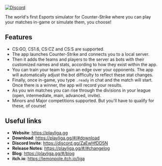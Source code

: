 [![Discord](https://img.shields.io/discord/1296858234853789826?style=for-the-badge&label=Join%20the%20Discord%20Server&link=https%3A%2F%2Fdiscord.gg%2FZaEwHfDD5N)](https://discord.gg/ZaEwHfDD5N)

The world's first Esports simulator for Counter-Strike where you can play your matches in-game or simulate them, you choose!

## Features

- CS:GO, CS1.6, CS:CZ and CS:S are supported.
- The app launches Counter-Strike and connects you to a local server.
- Then it adds the teams and players to the server as bots with their customized names and stats, according to how they exist within the app.
- You can train your team to gain an edge over your opponents. The app will automatically adjust the bot difficulty to reflect these stat changes.
- Finally, once in-game, you type `.ready` in chat and the match will start. Once there is a winner, the app will record your results.
- As you win matches you can rise through the divisions in your league (open, intermediate, main, advanced, invite).
- Minors and Major competitions supported. But you'll have to qualify for these, of course!

## Useful links

- **Website**: https://playliga.gg
- **Download**:  https://playliga.gg/#/#download
- **Discord Invite**: https://discord.gg/ZaEwHfDD5N
- **Release Notes**: https://playliga.gg/#/#changelog
- **Blog**: https://playliga.gg/#/blog
- **itch.io**: https://lemonpole.itch.io/liga
